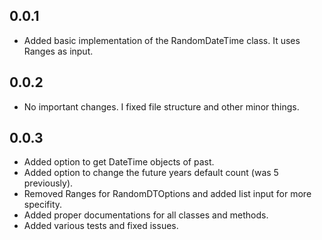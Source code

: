 ## 0.0.1

* Added basic implementation of the RandomDateTime class. It uses Ranges as input.

## 0.0.2

* No important changes. I fixed file structure and other minor things.

## 0.0.3

* Added option to get DateTime objects of past.
* Added option to change the future years default count (was 5 previously).
* Removed Ranges for RandomDTOptions and added list input for more specifity.
* Added proper documentations for all classes and methods.
* Added various tests and fixed issues.
